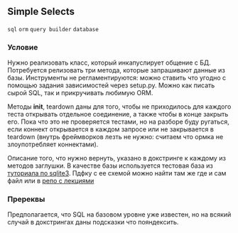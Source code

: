 ## Simple Selects

`sql` `orm` `query builder` `database`

### Условие

Нужно реализовать класс, который инкапуслирует общение с БД.
Потребуется релизовать три метода, которые запрашивают данные из базы.
Инструменты не регламентируются: можно ставить что угодно с помощью
задания зависимостей через setup.py.
Можно как писать сырой SQL, так и прикручивать любимую ORM.

Методы __init__, teardown даны для того, чтобы не приходилось для каждого теста открывать
отдельное соединение, а также чтобы в конце закрыть его. Пока что это не проверяется тестами, но на разборе буду
ругаться, если коннект открывается в каждом запросе или не закрывается в teardown (внутрь фреймворков лезть
не нужно: считаем что ормка не злоупотребляет коннектами).

Описание того, что нужно вернуть, указано в докстринге к каждому из методов заглушки.
В качестве базы используется тестовая база из [туториала по sqlite3](https://www.sqlitetutorial.net/sqlite-sample-database/).
Пдфку с ее схемой можно найти там же где и сам файл или в [репо с лекциями](https://gitlab.manytask.org/py-tasks/lectures-2020-fall/-/tree/master/12.2.ExtensionsAndSerialization)


### Пререквы 

Предполагается, что SQL на базовом уровне уже известен, но на всякий случай в
докстрингах даны подсказки что пояндексить.
